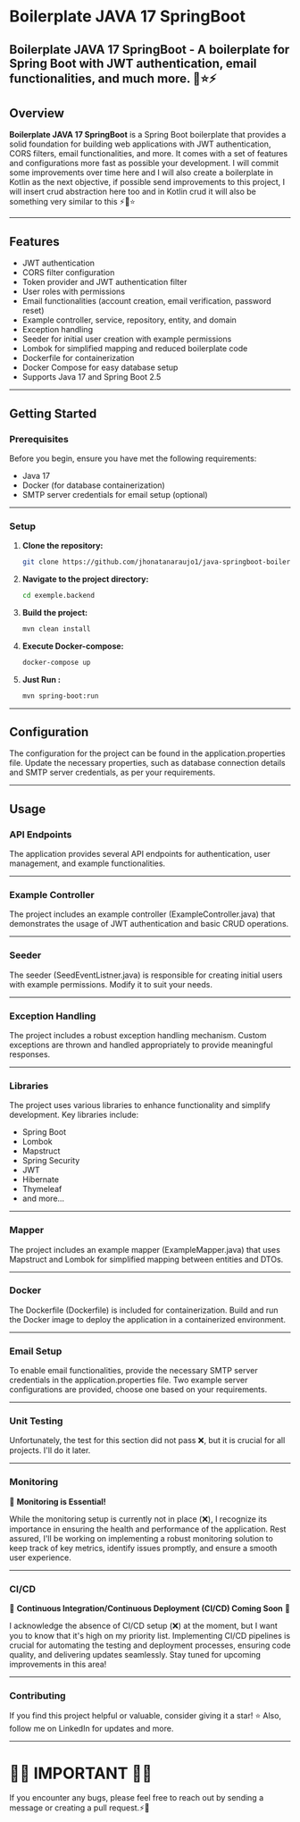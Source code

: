 # Boilerplate JAVA 17 SpringBoot 

**Boilerplate JAVA 17 SpringBoot** - A boilerplate for Spring Boot with JWT authentication, email functionalities, and
much more. 🚀⭐⚡
---

## Overview

**Boilerplate JAVA 17 SpringBoot** is a Spring Boot boilerplate that
provides a solid foundation for building web applications with
JWT authentication, CORS filters, email functionalities, and more.
It comes with a set of features and configurations more fast as possible your development.
I will commit some improvements over time here and I will also
create a boilerplate in Kotlin as the next objective,
if possible send improvements to this project, I will insert crud abstraction here too and in Kotlin crud it will also
be something very similar to this ⚡🚀⭐

---

## Features

- JWT authentication
- CORS filter configuration
- Token provider and JWT authentication filter
- User roles with permissions
- Email functionalities (account creation, email verification, password reset)
- Example controller, service, repository, entity, and domain
- Exception handling
- Seeder for initial user creation with example permissions
- Lombok for simplified mapping and reduced boilerplate code
- Dockerfile for containerization
- Docker Compose for easy database setup
- Supports Java 17 and Spring Boot 2.5

---

## Getting Started

### Prerequisites

Before you begin, ensure you have met the following requirements:

- Java 17
- Docker (for database containerization)
- SMTP server credentials for email setup (optional)

---

### Setup

1. **Clone the repository:**

   ```bash
   git clone https://github.com/jhonatanaraujo1/java-springboot-boilerplate.git

2. **Navigate to the project directory:**

   ```bash
   cd exemple.backend

3. **Build the project:**

   ```bash
   mvn clean install

4. **Execute Docker-compose:**

   ```bash
   docker-compose up

3. **Just Run :**

   ```bash
   mvn spring-boot:run

---

## Configuration

The configuration for the project can be found in the application.properties file. Update the necessary properties, such
as database connection details and SMTP server credentials,
as per your requirements.

---

## Usage

### API Endpoints

The application provides several API endpoints for authentication,
user management, and example functionalities.

---

### Example Controller

The project includes an example controller (ExampleController.java) that demonstrates the usage of JWT authentication
and basic CRUD operations.

---

### Seeder

The seeder (SeedEventListner.java) is responsible for creating initial users with example permissions. Modify it to suit
your needs.

---

### Exception Handling

The project includes a robust exception handling mechanism. Custom exceptions are thrown and handled appropriately to
provide meaningful responses.

---

### Libraries

The project uses various libraries to enhance functionality and simplify development. Key libraries include:

- Spring Boot
- Lombok
- Mapstruct
- Spring Security
- JWT
- Hibernate
- Thymeleaf
- and more...

---

### Mapper

The project includes an example mapper (ExampleMapper.java) that uses Mapstruct and Lombok for simplified mapping
between entities and DTOs.

---

### Docker

The Dockerfile (Dockerfile) is included for containerization. Build and run the Docker image to deploy the application
in a containerized environment.

---

### Email Setup

To enable email functionalities, provide the necessary SMTP server credentials in the application.properties file. Two
example server configurations are provided, choose one based on your requirements.

---

### Unit Testing

Unfortunately, the test for this section did not pass ❌, but it is crucial for all projects. I'll do it later.

---

### Monitoring

🚨 **Monitoring is Essential!**

While the monitoring setup is currently not in place (❌), I recognize its importance in ensuring the health and performance of the application. Rest assured, I'll be working on implementing a robust monitoring solution to keep track of key metrics, identify issues promptly, and ensure a smooth user experience.

---

### CI/CD

🔄 **Continuous Integration/Continuous Deployment (CI/CD) Coming Soon** 🚨

I acknowledge the absence of CI/CD setup (❌) at the moment, but I want you to know that it's high on my priority list. Implementing CI/CD pipelines is crucial for automating the testing and deployment processes, ensuring code quality, and delivering updates seamlessly. Stay tuned for upcoming improvements in this area!

---

### Contributing

If you find this project helpful or valuable, consider giving it a star! ⭐ Also, follow me on LinkedIn for updates and
more.

---

#  🚨🚨 IMPORTANT 🚨🚨

If you encounter any bugs, please feel free to reach out by sending a message or creating a pull request.⚡🚀
